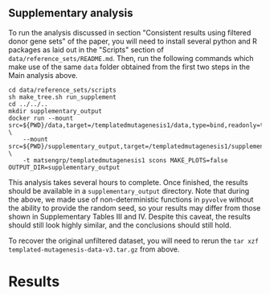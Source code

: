 ## Supplementary analysis

To run the analysis discussed in section "Consistent results using filtered donor gene sets" of the paper, you will need to install several python and R packages as laid out in the "Scripts" section of `data/reference_sets/README.md`.
Then, run the following commands which make use of the same `data` folder obtained from the first two steps in the Main analysis above.


    cd data/reference_sets/scripts
    sh make_tree.sh run_supplement
    cd ../../..
    mkdir supplementary_output
    docker run --mount src=${PWD}/data,target=/templatedmutagenesis1/data,type=bind,readonly=true \
        --mount src=${PWD}/supplementary_output,target=/templatedmutagenesis1/supplementary_output,type=bind \
        -t matsengrp/templatedmutagenesis1 scons MAKE_PLOTS=false OUTPUT_DIR=supplementary_output

This analysis takes several hours to complete.
Once finished, the results should be available in a `supplementary_output` directory.
Note that during the above, we made use of non-deterministic functions in `pyvolve` without the ability to provide the random seed, so your results may differ from those shown in Supplementary Tables III and IV.
Despite this caveat, the results should still look highly similar, and the conclusions should still hold.

To recover the original unfiltered dataset, you will need to rerun the `tar xzf templated-mutagenesis-data-v3.tar.gz` from above.

# Results



